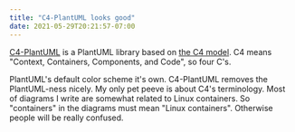 ```yaml
---
title: "C4-PlantUML looks good"
date: 2021-05-29T20:21:57-07:00
---
```


[C4-PlantUML](https://github.com/plantuml-stdlib/C4-PlantUML) is a PlantUML library based on [the C4 model](https://c4model.com/). C4 means "Context, Containers, Components, and Code", so four C's.

PlantUML's default color scheme it's own. C4-PlantUML removes the PlantUML-ness nicely. My only pet peeve is about C4's terminology. Most of diagrams I write are somewhat related to Linux containers. So "containers" in the diagrams must mean "Linux containers". Otherwise people will be really confused.

